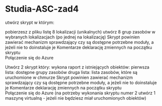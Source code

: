 # Studia-ASC-zad4
utwórz  skrypt w którym:

pobierzesz z pliku listę 8 lokalizacji (unikalnych)
utwórz 8 grup zasobów w wybranych lokalizacjach (po jednej na lokalizację)
Skrypt powinien zawierać mechanizm sprawdzający czy są dostępne potrzebne moduły, a jeżeli nie to doinstaluje je
Komentarze
deklarację zmiennych na początku skryptu  
Połączenie się do Azure

Utwórz 2 skrypt który:
wykona raport z istniejących obiektów:
pierwsza lista: dostępne grupy zasobów
druga lista: lista zasobów, które są uruchomione w chmurze
Skrypt powinien zawierać mechanizm sprawdzający czy są dostępne potrzebne moduły, a jeżeli nie to doinstaluje je
Komentarze
deklarację zmiennych na początku skryptu  
Połączenie się do Azure
(na potrzeby wykonania skryptu numer 2 utwórz 1 maszynę virtualną - jeżeli nie będziesz miał uruchomionych obiektów)
